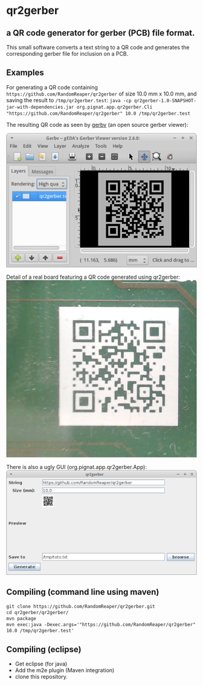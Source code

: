 # qr2gerber
## a QR code generator for gerber (PCB) file format.

This small software converts a text string to a QR code and generates the corresponding gerber file for inclusion on a PCB.

## Examples
For generating a QR code containing `https://github.com/RandomReaper/qr2gerber` of size 10.0 mm x 10.0 mm, and saving the result to `/tmp/qr2gerber.test`:
`java -cp qr2gerber-1.0-SNAPSHOT-jar-with-dependencies.jar org.pignat.app.qr2gerber.Cli "https://github.com/RandomReaper/qr2gerber" 10.0 /tmp/qr2gerber.test`

The resulting QR code as seen by [gerbv](http://gerbv.geda-project.org/) (an open source gerber viewer):

![Display of /tmp/qr2gerber.test using gerbv](./doc/images/gerbv.png)

Detail of a real board featuring a QR code generated using qr2gerber:
![Detail of a real board featuring a QR code generated using qr2gerber](./doc/images/real.jpg)

There is also a ugly GUI (org.pignat.app.qr2gerber.App):
![ugly gui](./doc/images/app.png)

## Compiling (command line using maven)
```
git clone https://github.com/RandomReaper/qr2gerber.git
cd qr2gerber/qr2gerber/
mvn package
mvn exec:java -Dexec.args='"https://github.com/RandomReaper/qr2gerber" 10.0 /tmp/qr2gerber.test'
```

## Compiling (eclipse)
* Get eclipse (for java)
* Add the m2e plugin (Maven integration)
* clone this repository.
